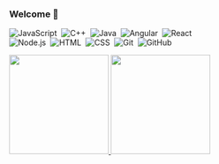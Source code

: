 ### Welcome 👋

![JavaScript](https://img.shields.io/badge/-JavaScript-05122A?style=flat&logo=javascript)&nbsp;
![C++](https://img.shields.io/badge/-C++-05122A?style=flat&logo=C%2B%2B&logoColor=00599C)&nbsp;
![Java](https://img.shields.io/badge/-Java-05122A?style=flat&logo=java)&nbsp;
![Angular](https://img.shields.io/badge/-Angular-05122A?style=flat&logo=angular&logoColor=a6120d)&nbsp;
![React](https://img.shields.io/badge/-React-05122A?style=flat&logo=react)&nbsp;\
![Node.js](https://img.shields.io/badge/-Node.js-05122A?style=flat&logo=node.js)&nbsp;
![HTML](https://img.shields.io/badge/-HTML-05122A?style=flat&logo=HTML5)&nbsp;
![CSS](https://img.shields.io/badge/-CSS-05122A?style=flat&logo=CSS3&logoColor=1572B6)&nbsp;
![Git](https://img.shields.io/badge/-Git-05122A?style=flat&logo=git)&nbsp;
![GitHub](https://img.shields.io/badge/-GitHub-05122A?style=flat&logo=github)&nbsp;

<p align="left">
<a href="https://github.com/pamelalozano16">
  <img height="180em" src="https://github-readme-stats-eight-theta.vercel.app/api?username=pamelalozano16&show_icons=true&theme=tokyonight&include_all_commits=true&count_private=true&hide=issues"/>
</a>
<a href="https://github.com/oscardavidrm">
  <img height="180em" src="https://github-readme-stats-eight-theta.vercel.app/api/top-langs/?username=pamelalozano16&layout=compact&langs_count=8&theme=tokyonight&count_private=true"/>
</a>
</p>

<!--
**pamelalozano16/pamelalozano16** is a ✨ _special_ ✨ repository because its `README.md` (this file) appears on your GitHub profile.

Here are some ideas to get you started:

- 🔭 I’m currently working on ...
- 🌱 I’m currently learning ...
- 👯 I’m looking to collaborate on ...
- 🤔 I’m looking for help with ...
- 💬 Ask me about ...
- 📫 How to reach me: ...
- 😄 Pronouns: ...
- ⚡ Fun fact: ...
-->
